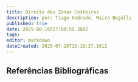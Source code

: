 ```yaml
---
title: Direito das Zonas Costeiras
description: por: Tiago Andrade, Maira Begalli
published: true
date: 2025-08-16T17:00:59.380Z
tags: 
editor: markdown
dateCreated: 2025-07-28T15:10:37.161Z
---
```




## Referências Bibliográficas